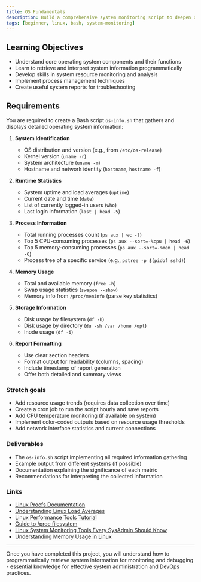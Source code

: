 ```yaml
---
title: OS Fundamentals
description: Build a comprehensive system monitoring script to deepen OS knowledge
tags: [beginner, linux, bash, system-monitoring]
---
```


## Learning Objectives
- Understand core operating system components and their functions
- Learn to retrieve and interpret system information programmatically
- Develop skills in system resource monitoring and analysis
- Implement process management techniques
- Create useful system reports for troubleshooting

## Requirements

You are required to create a Bash script `os-info.sh` that gathers and displays detailed operating system information:

1. **System Identification**
   - OS distribution and version (e.g., from `/etc/os-release`)
   - Kernel version (`uname -r`)
   - System architecture (`uname -m`)
   - Hostname and network identity (`hostname`, `hostname -f`)

2. **Runtime Statistics**
   - System uptime and load averages (`uptime`)
   - Current date and time (`date`)
   - List of currently logged-in users (`who`)
   - Last login information (`last | head -5`)

3. **Process Information**
   - Total running processes count (`ps aux | wc -l`)
   - Top 5 CPU-consuming processes (`ps aux --sort=-%cpu | head -6`)
   - Top 5 memory-consuming processes (`ps aux --sort=-%mem | head -6`)
   - Process tree of a specific service (e.g., `pstree -p $(pidof sshd)`)

4. **Memory Usage**
   - Total and available memory (`free -h`)
   - Swap usage statistics (`swapon --show`)
   - Memory info from `/proc/meminfo` (parse key statistics)

5. **Storage Information**
   - Disk usage by filesystem (`df -h`)
   - Disk usage by directory (`du -sh /var /home /opt`)
   - Inode usage (`df -i`)

6. **Report Formatting**
   - Use clear section headers
   - Format output for readability (columns, spacing)
   - Include timestamp of report generation
   - Offer both detailed and summary views

### **Stretch goals**
- Add resource usage trends (requires data collection over time)
- Create a cron job to run the script hourly and save reports
- Add CPU temperature monitoring (if available on system)
- Implement color-coded outputs based on resource usage thresholds
- Add network interface statistics and current connections

### Deliverables
- The `os-info.sh` script implementing all required information gathering
- Example output from different systems (if possible)
- Documentation explaining the significance of each metric
- Recommendations for interpreting the collected information

### Links
- [Linux Procfs Documentation](https://www.kernel.org/doc/html/latest/filesystems/proc.html)
- [Understanding Linux Load Averages](https://www.brendangregg.com/blog/2017-08-08/linux-load-averages.html)
- [Linux Performance Tools Tutorial](https://netflixtechblog.com/linux-performance-analysis-in-60-000-milliseconds-accc10403c55)
- [Guide to /proc filesystem](https://www.thegeekstuff.com/2010/11/linux-proc-filesystem/)
- [Linux System Monitoring Tools Every SysAdmin Should Know](https://www.tecmint.com/command-line-tools-to-monitor-linux-performance/)
- [Understanding Memory Usage in Linux](https://www.linuxatemyram.com/)

---

Once you have completed this project, you will understand how to programmatically retrieve system information for monitoring and debugging - essential knowledge for effective system administration and DevOps practices.